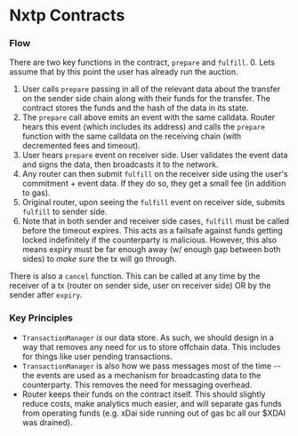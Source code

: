 # Nxtp Contracts

### Flow
There are two key functions in the contract, `prepare` and `fulfill`.
0. Lets assume that by this point the user has already run the auction.
1. User calls `prepare` passing in all of the relevant data about the transfer on the sender side chain along with their funds for the transfer. The contract stores the funds and the hash of the data in its state.
2. The `prepare` call above emits an event with the same calldata. Router hears this event (which includes its address) and calls the `prepare` function with the same calldata on the receiving chain (with decremented fees and timeout).
3. User hears `prepare` event on receiver side. User validates the event data and signs the data, then broadcasts it to the network.
4. Any router can then submit `fulfill` on the receiver side using the user's commitment + event data. If they do so, they get a small fee (in addition to gas).
5. Original router, upon seeing the `fulfill` event on receiver side, submits `fulfill` to sender side.
6. Note that in both sender and receiver side cases, `fulfill` must be called before the timeout expires. This acts as a failsafe against funds getting locked indefinitely if the counterparty is malicious. However, this also means expiry must be far enough away (w/ enough gap between both sides) to *make sure* the tx will go through.

There is also a `cancel` function. This can be called at any time by the receiver of a tx (router on sender side, user on receiver side) OR by the sender after `expiry`.

### Key Principles
- `TransactionManager` *is* our data store. As such, we should design in a way that removes any need for us to store offchain data. This includes for things like user pending transactions.
- `TransactionManager` is also how we pass messages most of the time -- the events are used as a mechanism for broadcasting data to the counterparty. This removes the need for messaging overhead.
- Router keeps their funds on the contract itself. This should slightly reduce costs, make analytics much easier, and will separate gas funds from operating funds (e.g. xDai side running out of gas bc all our $XDAI was drained).